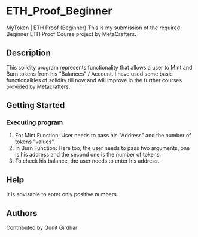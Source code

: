 # ETH_Proof_Beginner
MyToken | ETH Proof (Beginner) 
This is my submission of the required Beginner ETH Proof Course project by MetaCrafters.

## Description

This solidity program represents functionality that allows a user to Mint and Burn tokens from his "Balances" / Account. I have used some basic functionalities of solidity till now and will improve in the further courses provided by Metacrafters.

## Getting Started


### Executing program

1. For Mint Function: User needs to pass his "Address" and the number of tokens "values".
2. In Burn Function:  Here too, the user needs to pass two arguments, one is his address and the second one is the number of tokens.
3. To check his balance, the user needs to enter his address. 

## Help

It is advisable to enter only positive numbers.

## Authors

Contributed by Gunit Girdhar
